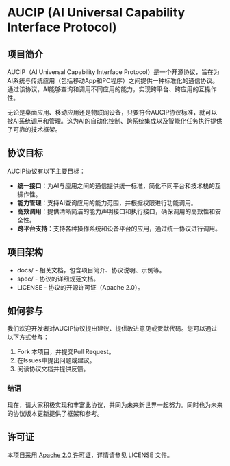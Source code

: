 # AUCIP (AI Universal Capability Interface Protocol)

## 项目简介

AUCIP（AI Universal Capability Interface Protocol）是一个开源协议，旨在为AI系统与传统应用（包括移动App和PC程序）之间提供一种标准化的通信协议。通过该协议，AI能够查询和调用不同应用的能力，实现跨平台、跨应用的互操作性。

无论是桌面应用、移动应用还是物联网设备，只要符合AUCIP协议标准，就可以被AI系统调用和管理。这为AI的自动化控制、跨系统集成以及智能化任务执行提供了可靠的技术框架。


## 协议目标

AUCIP协议有以下主要目标：

- **统一接口**：为AI与应用之间的通信提供统一标准，简化不同平台和技术栈的互操作性。
- **能力管理**：支持AI查询应用的能力范围，并根据权限进行功能调用。
- **高效调用**：提供清晰简洁的能力声明接口和执行接口，确保调用的高效性和安全性。
- **跨平台支持**：支持各种操作系统和设备平台的应用，通过统一协议进行调用。

## 项目架构

- docs/ - 相关文档，包含项目简介、协议说明、示例等。
- spec/ - 协议的详细规范文档。
- LICENSE - 协议的开源许可证（Apache 2.0）。

## 如何参与

我们欢迎开发者对AUCIP协议提出建议、提供改进意见或贡献代码。您可以通过以下方式参与：

1. Fork 本项目，并提交Pull Request。
2. 在Issues中提出问题或建议。
3. 阅读协议文档并提供反馈。


### 结语

现在，请大家积极实现和丰富此协议，共同为未来新世界一起努力。同时也为未来的协议版本更新提供了框架和参考。

## 许可证

本项目采用 [Apache 2.0 许可证](LICENSE)，详情请参见 LICENSE 文件。